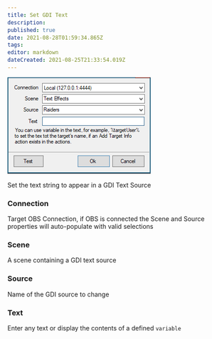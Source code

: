```yaml
---
title: Set GDI Text
description: 
published: true
date: 2021-08-28T01:59:34.865Z
tags: 
editor: markdown
dateCreated: 2021-08-25T21:33:54.019Z
---
```



![GDI Text Source](/119720707-39291c00-be62-11eb-9145-66cbc7359096.png)

Set the text string to appear in a GDI Text Source

### Connection

Target OBS Connection, if OBS is connected the Scene and Source properties will auto-populate with valid selections

### Scene

A scene containing a GDI text source

### Source

Name of the GDI source to change

### Text

Enter any text or display the contents of a defined `variable`  